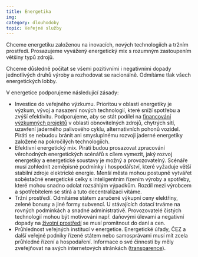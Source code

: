 ```yaml
---
title: Energetika
img:
category: dlouhodoby
topic: Veřejné služby
---
```


Chceme energetiku založenou na inovacích, nových technologiích a tržním prostředí. Prosazujeme vyvážený energetický mix s rozumným zastoupením většiny typů zdrojů.

Chceme důsledně počítat se všemi pozitivními i negativními dopady jednotlivých druhů výroby a rozhodovat se racionálně. Odmítáme tlak všech energetických lobby.

V energetice podporujeme následující zásady:

* Investice do veřejného výzkumu. Prioritou v oblasti energetiky je výzkum, vývoj a nasazení nových technologií, které sníží spotřebu a zvýší efektivitu. Podporujeme, aby se stát podílel na [financování výzkumných projektů][veda] v oblasti obnovitelných zdrojů, chytrých sítí, uzavření jaderného palivového cyklu, alternativních pohonů vozidel. Piráti se nebudou bránit ani smysluplnému rozvoji jaderné energetiky založené na pokročilých technologiích.
* Efektivní energetický mix. Piráti budou prosazovat zpracování věrohodných energetických scénářů s cílem vymezit, jaký rozvoj energetiky a energetické soustavy je možný a provozovatelný. Scénáře musí zohlednit zeměpisné podmínky i hospodářství, které vyžaduje větší stabilní zdroje elektrické energie. Menší města mohou postupně vytvářet soběstačné energetické celky s inteligentním řízením výroby a spotřeby, které mohou snadno odolat rozsáhlým výpadkům. Rozdíl mezi výrobcem a spotřebitelem se stírá a tuto decentralizaci vítáme.
* Tržní prostředí. Odmítáme státem zaručené výkupní ceny elektřiny, zelené bonusy a jiné formy subvencí. U stávajících dotací trváme na rovných podmínkách a snadné administrativě. Provozovatelé čistých technologií mohou být motivováni např. daňovými úlevami a negativní dopady na [životní prostředí][zivotni-prostredi] se musí promítnout do daní a cen.
* Průhlednost veřejných institucí v energetice. Energetické úřady, ČEZ a další veřejné podniky řízené státem nebo samosprávami musí mít zcela průhledné řízení a hospodaření. Informace o své činnosti by měly zveřejňovat na svých internetových stránkách ([transparence][transparence]).

[transparence]: https://www.pirati.cz/program/transparence
[zivotni-prostredi]: https://www.pirati.cz/program/zivotni_prostredi
[veda]: https://www.pirati.cz/program/
